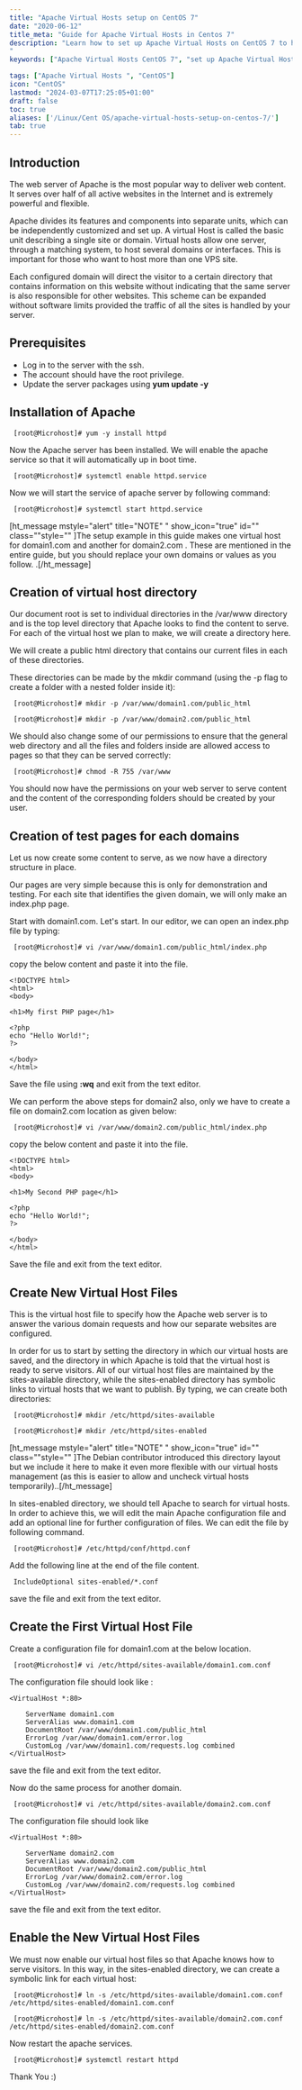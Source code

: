 ```yaml
---
title: "Apache Virtual Hosts setup on CentOS 7"
date: "2020-06-12"
title_meta: "Guide for Apache Virtual Hosts in Centos 7"
description: "Learn how to set up Apache Virtual Hosts on CentOS 7 to host multiple websites on a single server. This guide provides step-by-step instructions for configuring Name-based Virtual Hosts with Apache HTTP Server on CentOS 7.
"
keywords: ["Apache Virtual Hosts CentOS 7", "set up Apache Virtual Hosts CentOS 7", "Apache Virtual Host configuration CentOS 7", "CentOS 7 Apache multiple Virtual Hosts", "Apache Name-based Virtual Hosts CentOS 7", "configure Apache Virtual Hosts CentOS 7", "Apache 2.4 Virtual Hosts CentOS 7", "CentOS 7 Apache VHosts setup"]

tags: ["Apache Virtual Hosts ", "CentOS"]
icon: "CentOS"
lastmod: "2024-03-07T17:25:05+01:00"
draft: false
toc: true
aliases: ['/Linux/Cent OS/apache-virtual-hosts-setup-on-centos-7/']
tab: true
---
```


## Introduction

The web server of Apache is the most popular way to deliver web content. It serves over half of all active websites in the Internet and is extremely powerful and flexible.

Apache divides its features and components into separate units, which can be independently customized and set up. A virtual Host is called the basic unit describing a single site or domain. Virtual hosts allow one server, through a matching system, to host several domains or interfaces. This is important for those who want to host more than one VPS site.

Each configured domain will direct the visitor to a certain directory that contains information on this website without indicating that the same server is also responsible for other websites. This scheme can be expanded without software limits provided the traffic of all the sites is handled by your server.

## Prerequisites

- Log in to the server with the ssh.
- The account should have the root privilege.
- Update the server packages using **yum update -y**

## Installation of Apache

```
 [root@Microhost]# yum -y install httpd 
```

Now the Apache server has been installed. We will enable the apache service so that it will automatically up in boot time.

```
 [root@Microhost]# systemctl enable httpd.service 
```

Now we will start the service of apache server by following command:

```
 [root@Microhost]# systemctl start httpd.service 
```

\[ht\_message mstyle="alert" title="NOTE" " show\_icon="true" id="" class=""style="" \]The setup example in this guide makes one virtual host for domain1.com and another for domain2.com . These are mentioned in the entire guide, but you should replace your own domains or values as you follow. .\[/ht\_message\]

## Creation of virtual host directory

Our document root is set to individual directories in the /var/www directory and is the top level directory that Apache looks to find the content to serve. For each of the virtual host we plan to make, we will create a directory here.

We will create a public html directory that contains our current files in each of these directories.

These directories can be made by the mkdir command (using the -p flag to create a folder with a nested folder inside it):

```
 [root@Microhost]# mkdir -p /var/www/domain1.com/public_html 
```

```
 [root@Microhost]# mkdir -p /var/www/domain2.com/public_html 
```

We should also change some of our permissions to ensure that the general web directory and all the files and folders inside are allowed access to pages so that they can be served correctly:

```
 [root@Microhost]# chmod -R 755 /var/www 
```

You should now have the permissions on your web server to serve content and the content of the corresponding folders should be created by your user.

## Creation of test pages for each domains

Let us now create some content to serve, as we now have a directory structure in place.

Our pages are very simple because this is only for demonstration and testing. For each site that identifies the given domain, we will only make an index.php page.

Start with domain1.com. Let's start. In our editor, we can open an index.php file by typing:

```
 [root@Microhost]# vi /var/www/domain1.com/public_html/index.php 
```

copy the below content and paste it into the file.

```
<!DOCTYPE html>
<html>
<body>

<h1>My first PHP page</h1>

<?php
echo "Hello World!";
?>

</body>
</html>
```

Save the file using **:wq** and exit from the text editor.

We can perform the above steps for domain2 also, only we have to create a file on domain2.com location as given below:

```
 [root@Microhost]# vi /var/www/domain2.com/public_html/index.php 
```

copy the below content and paste it into the file.

```
<!DOCTYPE html>
<html>
<body>

<h1>My Second PHP page</h1>

<?php
echo "Hello World!";
?>

</body>
</html>
```

Save the file and exit from the text editor.

## Create New Virtual Host Files

This is the virtual host file to specify how the Apache web server is to answer the various domain requests and how our separate websites are configured.

In order for us to start by setting the directory in which our virtual hosts are saved, and the directory in which Apache is told that the virtual host is ready to serve visitors. All of our virtual host files are maintained by the sites-available directory, while the sites-enabled directory has symbolic links to virtual hosts that we want to publish. By typing, we can create both directories:

```
 [root@Microhost]# mkdir /etc/httpd/sites-available 
```

```
 [root@Microhost]# mkdir /etc/httpd/sites-enabled 
```

\[ht\_message mstyle="alert" title="NOTE" " show\_icon="true" id="" class=""style="" \]The Debian contributor introduced this directory layout but we include it here to make it even more flexible with our virtual hosts management (as this is easier to allow and uncheck virtual hosts temporarily)..\[/ht\_message\]

In sites-enabled directory, we should tell Apache to search for virtual hosts. In order to achieve this, we will edit the main Apache configuration file and add an optional line for further configuration of files. We can edit the file by following command.

```
 [root@Microhost]# /etc/httpd/conf/httpd.conf 
```

Add the following line at the end of the file content.

```
 IncludeOptional sites-enabled/*.conf 
```

save the file and exit from the text editor.

## Create the First Virtual Host File

Create a configuration file for domain1.com at the below location.

```
 [root@Microhost]# vi /etc/httpd/sites-available/domain1.com.conf 
```

The configuration file should look like :

```
<VirtualHost *:80>

    ServerName domain1.com
    ServerAlias www.domain1.com
    DocumentRoot /var/www/domain1.com/public_html
    ErrorLog /var/www/domain1.com/error.log
    CustomLog /var/www/domain1.com/requests.log combined
</VirtualHost>
```

save the file and exit from the text editor.

Now do the same process for another domain.

```
 [root@Microhost]# vi /etc/httpd/sites-available/domain2.com.conf 
```

The configuration file should look like

```
<VirtualHost *:80>

    ServerName domain2.com
    ServerAlias www.domain2.com
    DocumentRoot /var/www/domain2.com/public_html
    ErrorLog /var/www/domain2.com/error.log
    CustomLog /var/www/domain2.com/requests.log combined
</VirtualHost>

```

save the file and exit from the text editor.

## Enable the New Virtual Host Files

We must now enable our virtual host files so that Apache knows how to serve visitors. In this way, in the sites-enabled directory, we can create a symbolic link for each virtual host:

```
 [root@Microhost]# ln -s /etc/httpd/sites-available/domain1.com.conf /etc/httpd/sites-enabled/domain1.com.conf 
```

```
 [root@Microhost]# ln -s /etc/httpd/sites-available/domain2.com.conf /etc/httpd/sites-enabled/domain2.com.conf 
```

Now restart the apache services.

```
 [root@Microhost]# systemctl restart httpd 
```

Thank You :)
